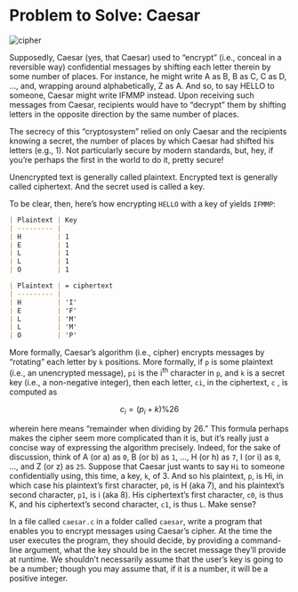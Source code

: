 # Problem to Solve: Caesar

![cipher](https://cs50.harvard.edu/x/2024/psets/2/caesar/cipher.jpg)

Supposedly, Caesar (yes, that Caesar) used to “encrypt” (i.e., conceal in a reversible way) confidential messages by shifting each letter therein by some number of places. For instance, he might write A as B, B as C, C as D, …, and, wrapping around alphabetically, Z as A. And so, to say HELLO to someone, Caesar might write IFMMP instead. Upon receiving such messages from Caesar, recipients would have to “decrypt” them by shifting letters in the opposite direction by the same number of places.

The secrecy of this “cryptosystem” relied on only Caesar and the recipients knowing a secret, the number of places by which Caesar had shifted his letters (e.g., 1). Not particularly secure by modern standards, but, hey, if you’re perhaps the first in the world to do it, pretty secure!

Unencrypted text is generally called plaintext. Encrypted text is generally called ciphertext. And the secret used is called a key.

To be clear, then, here’s how encrypting `HELLO` with a key of 
 yields `IFMMP`:

```markdown
| Plaintext | Key 
| --------- | 
| H         | 1   
| E         | 1   
| L         | 1   
| L         | 1   
| O         | 1   
```
```markdown
| Plaintext | = ciphertext 
| --------- | 
| H         | 'I'
| E         | 'F'
| L         | 'M'
| L         | 'M'
| O         | 'P'
```
More formally, Caesar’s algorithm (i.e., cipher) encrypts messages by “rotating” each letter by `k` positions. More formally, if `p` is
some plaintext (i.e., an unencrypted message), `pi` is the i<sup>th</sup> character in `p`, and `k` is a secret key (i.e., a non-negative integer), then each letter, `ci`, in the ciphertext, `c` , is computed as

$$
c_i = (p_i + k) \% 26
$$

wherein 
 here means “remainder when dividing by 26.” This formula perhaps makes the cipher seem more complicated than it is, but it’s really just a concise way of expressing the algorithm precisely. Indeed, for the sake of discussion, think of A (or a) as 
`0`, B (or b) as `1`, …, H (or h) as `7`, I (or i) as `8`, …, and Z (or z) as `25`. Suppose that Caesar just wants to say `Hi` to someone confidentially using, this time, a key, `k`, of 3. And so his plaintext, `p`, is Hi, in which case his plaintext’s first character, `p0`, is H (aka 7), and his plaintext’s second character, `p1`, is i (aka 8). His ciphertext’s first character, `c0`, is thus K, and his ciphertext’s second character, `c1`, is thus `L`. Make sense?

In a file called `caesar.c` in a folder called `caesar`, write a program that enables you to encrypt messages using Caesar’s cipher. At the time the user executes the program, they should decide, by providing a command-line argument, what the key should be in the secret message they’ll provide at runtime. We shouldn’t necessarily assume that the user’s key is going to be a number; though you may assume that, if it is a number, it will be a positive integer.

